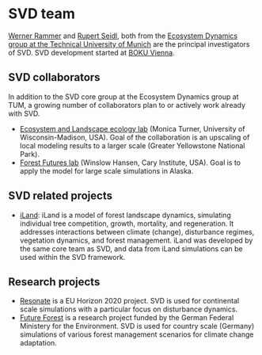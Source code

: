 # SVD team

[Werner Rammer](https://www.lss.ls.tum.de/edfm/team/dr-werner-rammer/) 
and [Rupert Seidl](https://www.lss.ls.tum.de/edfm/team/prof-dr-rupert-seidl/), both from the [Ecosystem Dynamics group at the Technical University of Munich](https://www.lss.ls.tum.de/en/edfm/start/) are the principal investigators of SVD. SVD development started at [BOKU Vienna](http://www.boku.ac.at). 

## SVD collaborators

In addition to the SVD core group at the Ecosystem Dynamics group at TUM, a growing number of collaborators plan to or 
actively work already with SVD. 

* [Ecosystem and Landscape ecology lab](https://turnerlab.ibio.wisc.edu/) (Monica Turner, University of Wisconsin-Madison, USA). 
Goal of the collaboration is an upscaling of local modeling results to a larger scale (Greater Yellowstone National Park).
* [Forest Futures lab](http://forestfutureslab.org/) (Winslow Hansen, Cary Institute, USA). Goal is to apply the model for large scale simulations in Alaska. 


## SVD related projects

* [iLand](https://iland-model.org): iLand is a model of forest landscape dynamics, 
simulating individual tree competition, growth, mortality, and regeneration. 
It addresses interactions between climate (change), disturbance regimes, vegetation dynamics, and 
forest management. iLand was developed by the same core team as SVD, and data from iLand simulations
can be used within the SVD framework.

## Research projects

* [Resonate](https://resonateforest.org/) is a EU Horizon 2020 project. SVD is used for continental scale simulations with a particular focus on disturbance dynamics.
* [Future Forest](https://future-forest.eu/) is a research project funded by the German Federal Ministery for the Environment. SVD is used for country scale (Germany) simulations of various forest management scenarios for climate change adaptation.


